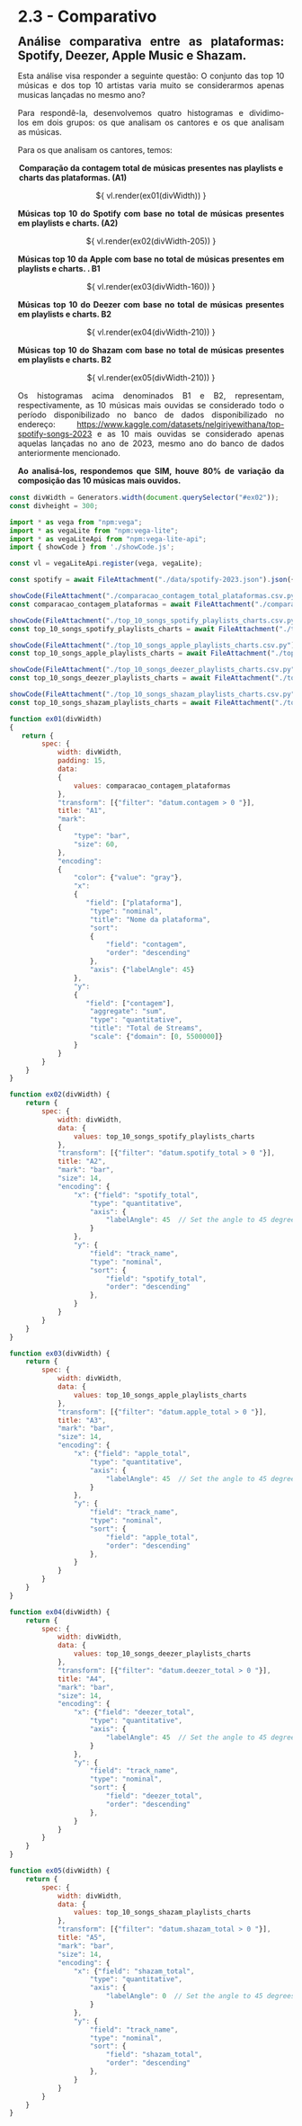 <style> 
    p, table, figure, figcaption, h1, h2, h3, h4, h5, h6, .katex-display 
    {
        max-width:none;
        text-align: justify;
        margin: 15px 15px;
        text-wrap: pretty;
    }
</style>
# 2.3 - Comparativo
## Análise comparativa entre as plataformas: Spotify, Deezer, Apple Music e Shazam.

Esta análise visa responder a seguinte questão: O conjunto das top 10 músicas e dos top 10 artistas varia muito se considerarmos apenas musicas lançadas no mesmo ano?

Para respondê-la, desenvolvemos quatro histogramas e dividimo-los em dois grupos: os que analisam os cantores e os que analisam as músicas.

Para os que analisam os cantores, temos:
<center>
<div class="grid" style="width: 500px;text-align: center;">
    <div id="ex01" class="card">
        <h4>Comparação da contagem total de músicas presentes nas playlists e charts das plataformas. (A1)</h4>
   <div style="width: 100%; margin-top: 15px;">
            ${ vl.render(ex01(divWidth)) }
        </div>
    </div>
</div>
</center>
<div class="grid grid-cols-2" style="text-align: center; ">
    <div id="ex02" class="card">
        <h4>Músicas top 10 do Spotify com base no total de músicas presentes em playlists e charts. (A2)</h4>
        <div style="width: 100%; margin-top: 15px;">
            ${ vl.render(ex02(divWidth-205)) }
        </div>
    </div>
    <div id="ex03" class="card">
        <h4>Músicas top 10 da Apple com base no total de músicas presentes em playlists e charts. . B1</h4>
        <div style="width: 100%; margin-top: 15px;">
             ${ vl.render(ex03(divWidth-160)) }
        </div>
    </div>
    <div id="ex04" class="card">
        <h4>Músicas top 10 do Deezer com base no total de músicas presentes em playlists e charts. B2</h4>
        <div style="width: 100%; margin-top: 15px;">
             ${ vl.render(ex04(divWidth-210)) }
        </div>
    </div>
    <div id="ex05" class="card">
        <h4>Músicas top 10 do Shazam com base no total de músicas presentes em playlists e charts. B2</h4>
        <div style="width: 100%; margin-top: 15px;">
             ${ vl.render(ex05(divWidth-210)) }
        </div>
    </div>
</div>

Os histogramas acima denominados B1 e B2, representam, respectivamente, as 10 músicas mais ouvidas se considerado todo o período disponibilizado no banco de dados disponibilizado no endereço: https://www.kaggle.com/datasets/nelgiriyewithana/top-spotify-songs-2023 e as 10 mais ouvidas se considerado apenas aquelas lançadas no ano de 2023, mesmo ano do banco de dados anteriormente mencionado.

#### Ao analisá-los, respondemos que SIM, houve 80% de variação da composição das 10 músicas mais ouvidos.

```js
const divWidth = Generators.width(document.querySelector("#ex02"));
const divheight = 300;

import * as vega from "npm:vega";
import * as vegaLite from "npm:vega-lite";
import * as vegaLiteApi from "npm:vega-lite-api";
import { showCode } from './showCode.js'; 

const vl = vegaLiteApi.register(vega, vegaLite);

const spotify = await FileAttachment("./data/spotify-2023.json").json({typed: true});

showCode(FileAttachment("./comparacao_contagem_total_plataformas.csv.py"))
const comparacao_contagem_plataformas = await FileAttachment("./comparacao_contagem_total_plataformas.csv").csv({typed: true});

showCode(FileAttachment("./top_10_songs_spotify_playlists_charts.csv.py"))
const top_10_songs_spotify_playlists_charts = await FileAttachment("./top_10_songs_spotify_playlists_charts.csv").csv({typed: true});

showCode(FileAttachment("./top_10_songs_apple_playlists_charts.csv.py"))
const top_10_songs_apple_playlists_charts = await FileAttachment("./top_10_songs_apple_playlists_charts.csv").csv({typed: true});

showCode(FileAttachment("./top_10_songs_deezer_playlists_charts.csv.py"))
const top_10_songs_deezer_playlists_charts = await FileAttachment("./top_10_songs_deezer_playlists_charts.csv").csv({typed: true});

showCode(FileAttachment("./top_10_songs_shazam_playlists_charts.csv.py"))
const top_10_songs_shazam_playlists_charts = await FileAttachment("./top_10_songs_shazam_playlists_charts.csv").csv({typed: true});

function ex01(divWidth) 
{
   return {
        spec: {
            width: divWidth,
            padding: 15,            
            data: 
            {
                values: comparacao_contagem_plataformas
            },
            "transform": [{"filter": "datum.contagem > 0 "}],
            title: "A1",
            "mark": 
            {
                "type": "bar",
                "size": 60,
            },                
            "encoding": 
            {
                "color": {"value": "gray"},
                "x": 
                {
                   "field": ["plataforma"],
                    "type": "nominal",                     
                    "title": "Nome da plataforma",
                    "sort": 
                    {
                        "field": "contagem",
                        "order": "descending"
                    },
                    "axis": {"labelAngle": 45}
                },
                "y": 
                {
                   "field": ["contagem"],
                    "aggregate": "sum",
                    "type": "quantitative",
                    "title": "Total de Streams",
                    "scale": {"domain": [0, 5500000]}    
                }
            }
        }
    }
}

function ex02(divWidth) {
    return {
        spec: {
            width: divWidth,
            data: {
                values: top_10_songs_spotify_playlists_charts 
            },
            "transform": [{"filter": "datum.spotify_total > 0 "}],
            title: "A2",
            "mark": "bar",
            "size": 14,
            "encoding": {
                "x": {"field": "spotify_total", 
                    "type": "quantitative",
                    "axis": {
                        "labelAngle": 45  // Set the angle to 45 degrees
                    }
                },
                "y": {
                    "field": "track_name", 
                    "type": "nominal",
                    "sort": {
                        "field": "spotify_total",
                        "order": "descending"
                    },                    
                }
            }            
        }
    }
}

function ex03(divWidth) {
    return {
        spec: {
            width: divWidth,
            data: {
                values: top_10_songs_apple_playlists_charts 
            },
            "transform": [{"filter": "datum.apple_total > 0 "}],
            title: "A3",
            "mark": "bar",
            "size": 14,
            "encoding": {
                "x": {"field": "apple_total", 
                    "type": "quantitative",
                    "axis": {
                        "labelAngle": 45  // Set the angle to 45 degrees
                    }
                },
                "y": {
                    "field": "track_name", 
                    "type": "nominal",
                    "sort": {
                        "field": "apple_total",
                        "order": "descending"
                    },                   
                }
            }            
        }
    }
}

function ex04(divWidth) {
    return {
        spec: {
            width: divWidth,
            data: {
                values: top_10_songs_deezer_playlists_charts 
            },
            "transform": [{"filter": "datum.deezer_total > 0 "}],
            title: "A4",
            "mark": "bar",
            "size": 14,
            "encoding": {
                "x": {"field": "deezer_total", 
                    "type": "quantitative",
                    "axis": {
                        "labelAngle": 45  // Set the angle to 45 degrees
                    }
                },
                "y": {
                    "field": "track_name", 
                    "type": "nominal",
                    "sort": {
                        "field": "deezer_total",
                        "order": "descending"
                    },                    
                }
            }            
        }
    }
}

function ex05(divWidth) {
    return {
        spec: {
            width: divWidth,
            data: {
                values: top_10_songs_shazam_playlists_charts 
            },
            "transform": [{"filter": "datum.shazam_total > 0 "}],
            title: "A5",
            "mark": "bar",
            "size": 14,
            "encoding": {
                "x": {"field": "shazam_total", 
                    "type": "quantitative",
                    "axis": {
                        "labelAngle": 0  // Set the angle to 45 degrees
                    }
                },
                "y": {
                    "field": "track_name", 
                    "type": "nominal",
                    "sort": {
                        "field": "shazam_total",
                        "order": "descending"
                    },                    
                }
            }            
        }
    }
}
```